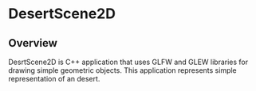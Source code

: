 # DesertScene2D

## Overview
DesrtScene2D is C++ application that uses GLFW and GLEW libraries for drawing simple geometric objects.
This application represents simple representation of an desert.
